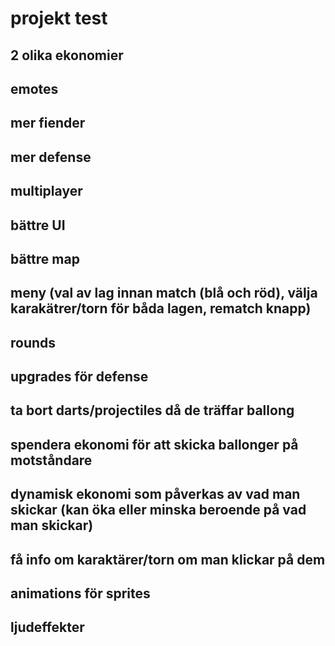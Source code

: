 # projekt test
## 2 olika ekonomier
## emotes
## mer fiender 
## mer defense
## multiplayer
## bättre UI
## bättre map
## meny (val av lag innan match (blå och röd), välja karakätrer/torn för båda lagen, rematch knapp)
## rounds
## upgrades för defense
## ta bort darts/projectiles då de träffar ballong
## spendera ekonomi för att skicka ballonger på motståndare
## dynamisk ekonomi som påverkas av vad man skickar (kan öka eller minska beroende på vad man skickar)
## få info om karaktärer/torn om man klickar på dem
## animations för sprites
## ljudeffekter 